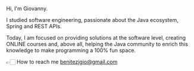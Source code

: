 Hi, I'm Giovanny.
 
I studied software engineering, passionate about the Java ecosystem, Spring and REST APIs.
 
Today, I am focused on providing solutions at the software level, creating ONLINE courses and, above all, helping the Java community to enrich this knowledge to make programming a 100% fun space.
 
👉🏻 How to reach me benitezjgio@gmail.com


<!---
giovannybenitez/giovannybenitez is a ✨ special ✨ repository because its `README.md` (this file) appears on your GitHub profile.
You can click the Preview link to take a look at your changes.
--->
